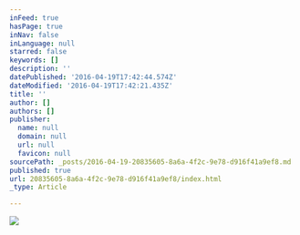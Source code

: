 ```yaml
---
inFeed: true
hasPage: true
inNav: false
inLanguage: null
starred: false
keywords: []
description: ''
datePublished: '2016-04-19T17:42:44.574Z'
dateModified: '2016-04-19T17:42:21.435Z'
title: ''
author: []
authors: []
publisher:
  name: null
  domain: null
  url: null
  favicon: null
sourcePath: _posts/2016-04-19-20835605-8a6a-4f2c-9e78-d916f41a9ef8.md
published: true
url: 20835605-8a6a-4f2c-9e78-d916f41a9ef8/index.html
_type: Article

---
```

![](https://the-grid-user-content.s3-us-west-2.amazonaws.com/ef57f598-f304-4b0d-827b-3b2ebe59072a.jpg)
